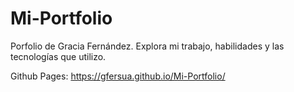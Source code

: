 # Mi-Portfolio
Porfolio de Gracia Fernández. Explora mi trabajo, habilidades y las tecnologías que utilizo.

Github Pages: https://gfersua.github.io/Mi-Portfolio/
